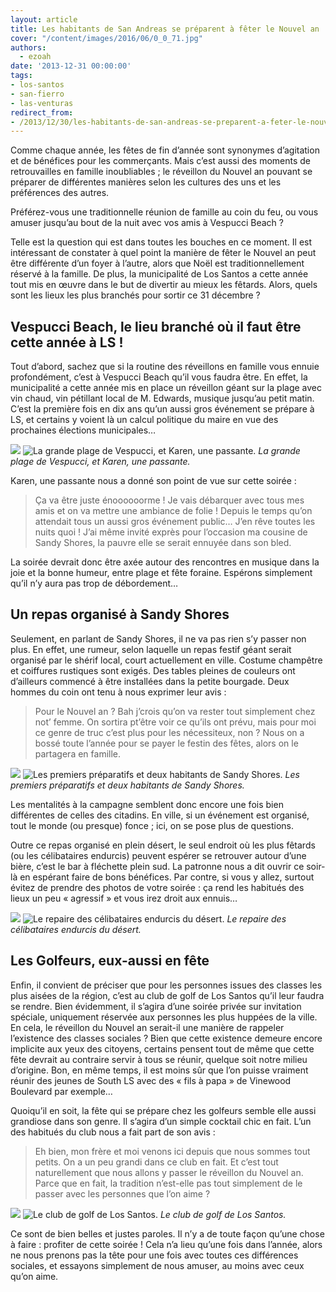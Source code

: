 ```yaml
---
layout: article
title: Les habitants de San Andreas se préparent à fêter le Nouvel an
cover: "/content/images/2016/06/0_0_71.jpg"
authors:
  - ezoah
date: '2013-12-31 00:00:00'
tags:
- los-santos
- san-fierro
- las-venturas
redirect_from:
- /2013/12/30/les-habitants-de-san-andreas-se-preparent-a-feter-le-nouvel-an-
---
```


Comme chaque année, les fêtes de fin d’année sont synonymes d’agitation et de bénéfices pour les commerçants. Mais c’est aussi des moments de retrouvailles en famille inoubliables ; le réveillon du Nouvel an pouvant se préparer de différentes manières selon les cultures des uns et les préférences des autres.

Préférez-vous une traditionnelle réunion de famille au coin du feu, ou vous amuser jusqu’au bout de la nuit avec vos amis à Vespucci Beach ?

Telle est la question qui est dans toutes les bouches en ce moment. Il est intéressant de constater à quel point la manière de fêter le Nouvel an peut être différente d’un foyer à l’autre, alors que Noël est traditionnellement réservé à la famille. De plus, la municipalité de Los Santos a cette année tout mis en œuvre dans le but de divertir au mieux les fêtards. Alors, quels sont les lieux les plus branchés pour sortir ce 31 décembre ?

## Vespucci Beach, le lieu branché où il faut être cette année à LS !

Tout d’abord, sachez que si la routine des réveillons en famille vous ennuie profondément, c’est à Vespucci Beach qu’il vous faudra être. En effet, la municipalité a cette année mis en place un réveillon géant sur la plage avec vin chaud, vin pétillant local de M. Edwards, musique jusqu’au petit matin. C’est la première fois en dix ans qu’un aussi gros événement se prépare à LS, et certains y voient là un calcul politique du maire en vue des prochaines élections municipales…

![](/content/images/2016/06/0_0_72.jpg)
![La grande plage de Vespucci, et Karen, une passante.](/content/images/2016/06/0_0_73.jpg)
_La grande plage de Vespucci, et Karen, une passante._

Karen, une passante nous a donné son point de vue sur cette soirée :

> Ça va être juste énoooooorme ! Je vais débarquer avec tous mes amis et on va mettre une ambiance de folie ! Depuis le temps qu’on attendait tous un aussi gros événement public… J’en rêve toutes les nuits quoi ! J’ai même invité exprès pour l’occasion ma cousine de Sandy Shores, la pauvre elle se serait ennuyée dans son bled.

La soirée devrait donc être axée autour des rencontres en musique dans la joie et la bonne humeur, entre plage et fête foraine. Espérons simplement qu’il n’y aura pas trop de débordement…

## Un repas organisé à Sandy Shores

Seulement, en parlant de Sandy Shores, il ne va pas rien s’y passer non plus. En effet, une rumeur, selon laquelle un repas festif géant serait organisé par le shérif local, court actuellement en ville. Costume champêtre et coiffures rustiques sont exigés. Des tables pleines de couleurs ont d’ailleurs commencé à être installées dans la petite bourgade. Deux hommes du coin ont tenu à nous exprimer leur avis :

> Pour le Nouvel an ? Bah j’crois qu’on va rester tout simplement chez not’ femme. On sortira pt’être voir ce qu’ils ont prévu, mais pour moi ce genre de truc c’est plus pour les nécessiteux, non ? Nous on a bossé toute l’année pour se payer le festin des fêtes, alors on le partagera en famille.

![](/content/images/2016/06/0_0_74.jpg)
![Les premiers préparatifs et deux habitants de Sandy Shores.](/content/images/2016/06/0_0_75.jpg)
_Les premiers préparatifs et deux habitants de Sandy Shores._

Les mentalités à la campagne semblent donc encore une fois bien différentes de celles des citadins. En ville, si un événement est organisé, tout le monde (ou presque) fonce ; ici, on se pose plus de questions.

Outre ce repas organisé en plein désert, le seul endroit où les plus fêtards (ou les célibataires endurcis) peuvent espérer se retrouver autour d’une bière, c’est le bar à fléchette plein sud. La patronne nous a dit ouvrir ce soir-là en espérant faire de bons bénéfices. Par contre, si vous y allez, surtout évitez de prendre des photos de votre soirée : ça rend les habitués des lieux un peu « agressif » et vous irez droit aux ennuis…

![](/content/images/2016/06/0_0_76.jpg)
![Le repaire des célibataires endurcis du désert.](/content/images/2016/06/0_0_77.jpg)
_Le repaire des célibataires endurcis du désert._

## Les Golfeurs, eux-aussi en fête

Enfin, il convient de préciser que pour les personnes issues des classes les plus aisées de la région, c’est au club de golf de Los Santos qu’il leur faudra se rendre. Bien évidemment, il s’agira d’une soirée privée sur invitation spéciale, uniquement réservée aux personnes les plus huppées de la ville. En cela, le réveillon du Nouvel an serait-il une manière de rappeler l’existence des classes sociales ? Bien que cette existence demeure encore implicite aux yeux des citoyens, certains pensent tout de même que cette fête devrait au contraire servir à tous se réunir, quelque soit notre milieu d’origine. Bon, en même temps, il est moins sûr que l’on puisse vraiment réunir des jeunes de South LS avec des « fils à papa » de Vinewood Boulevard par exemple…

Quoiqu’il en soit, la fête qui se prépare chez les golfeurs semble elle aussi grandiose dans son genre. Il s’agira d’un simple cocktail chic en fait. L’un des habitués du club nous a fait part de son avis :

> Eh bien, mon frère et moi venons ici depuis que nous sommes tout petits. On a un peu grandi dans ce club en fait. Et c’est tout naturellement que nous allons y passer le réveillon du Nouvel an. Parce que en fait, la tradition n’est-elle pas tout simplement de le passer avec les personnes que l’on aime ?

![](/content/images/2016/06/0_0_78.jpg)
![Le club de golf de Los Santos.](/content/images/2016/06/0_0_79.jpg)
_Le club de golf de Los Santos._

Ce sont de bien belles et justes paroles. Il n’y a de toute façon qu’une chose à faire : profiter de cette soirée ! Cela n’a lieu qu’une fois dans l’année, alors ne nous prenons pas la tête pour une fois avec toutes ces différences sociales, et essayons simplement de nous amuser, au moins avec ceux qu’on aime.
